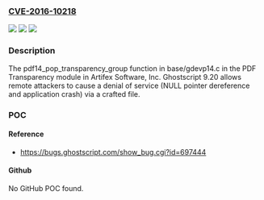 ### [CVE-2016-10218](https://cve.mitre.org/cgi-bin/cvename.cgi?name=CVE-2016-10218)
![](https://img.shields.io/static/v1?label=Product&message=n%2Fa&color=blue)
![](https://img.shields.io/static/v1?label=Version&message=n%2Fa&color=blue)
![](https://img.shields.io/static/v1?label=Vulnerability&message=n%2Fa&color=brighgreen)

### Description

The pdf14_pop_transparency_group function in base/gdevp14.c in the PDF Transparency module in Artifex Software, Inc. Ghostscript 9.20 allows remote attackers to cause a denial of service (NULL pointer dereference and application crash) via a crafted file.

### POC

#### Reference
- https://bugs.ghostscript.com/show_bug.cgi?id=697444

#### Github
No GitHub POC found.

